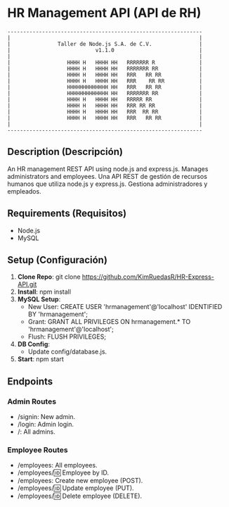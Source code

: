 # HR Management API (API de RH)
```
--------------------------------------------------------------
|                                                            |
|               Taller de Node.js S.A. de C.V.               |
|                           v1.1.0                           |
|                                                            |
|                  HHHH H   HHHH HH   RRRRRRR R              |
|                  HHHH H   HHHH HH   RRRRRRR RR             |
|                  HHHH H   HHHH HH   RRR   RR RR            |
|                  HHHH H   HHHH HH   RRR    RR RR           |
|                  HHHHHHHHHHHHH HH   RRR   RR RR            |
|                  HHHHHHHHHHHHH HH   RRRRRRR RR             |
|                  HHHH H   HHHH HH   RRRRR RR               |
|                  HHHH H   HHHH HH   RRR RR RR              |
|                  HHHH H   HHHH HH   RRR  RR RR             |
|                  HHHH H   HHHH HH   RRR   RR RR            |
|                                                            |
--------------------------------------------------------------
```

## Description (Descripción)

An HR management REST API using node.js and express.js. Manages administrators and employees.
Una API REST de gestión de recursos humanos que utiliza node.js y express.js. Gestiona administradores y empleados.

## Requirements (Requisitos)

- Node.js
- MySQL

## Setup (Configuración)

1. **Clone Repo**:
   git clone https://github.com/KimRuedasR/HR-Express-API.git
2. **Install**:
   npm install
3. **MySQL Setup**:
   - New User: CREATE USER 'hrmanagement'@'localhost' IDENTIFIED BY 'hrmanagement';
   - Grant: GRANT ALL PRIVILEGES ON hrmanagement.\* TO 'hrmanagement'@'localhost';
   - Flush: FLUSH PRIVILEGES;
4. **DB Config**:
   - Update config/database.js.
5. **Start**:
   npm start

## Endpoints

### Admin Routes

- /signin: New admin.
- /login: Admin login.
- /: All admins.

### Employee Routes

- /employees: All employees.
- /employees/:id: Employee by ID.
- /employees: Create new employee (POST).
- /employees/:id: Update employee (PUT).
- /employees/:id: Delete employee (DELETE).
